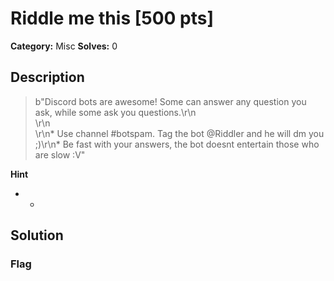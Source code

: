# Riddle me this [500 pts]

**Category:** Misc
**Solves:** 0

## Description
>b"Discord bots are awesome! Some can answer any question you ask, while some ask you questions.\r\n<br>\r\n<br>\r\n* Use channel #botspam. Tag the bot @Riddler and he will dm you ;)\r\n* Be fast with your answers, the bot doesnt entertain those who are slow :V"

**Hint**
* -

## Solution

### Flag

